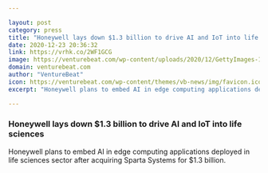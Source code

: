 ```yaml
---

layout: post
category: press
title: "Honeywell lays down $1.3 billion to drive AI and IoT into life sciences"
date: 2020-12-23 20:36:32
link: https://vrhk.co/2WF1GCG
image: https://venturebeat.com/wp-content/uploads/2020/12/GettyImages-1076038392.jpg?w=1200&strip=all
domain: venturebeat.com
author: "VentureBeat"
icon: https://venturebeat.com/wp-content/themes/vb-news/img/favicon.ico
excerpt: "Honeywell plans to embed AI in edge computing applications deployed in life sciences sector after acquiring Sparta Systems for $1.3 billion."

---
```


### Honeywell lays down $1.3 billion to drive AI and IoT into life sciences

Honeywell plans to embed AI in edge computing applications deployed in life sciences sector after acquiring Sparta Systems for $1.3 billion.